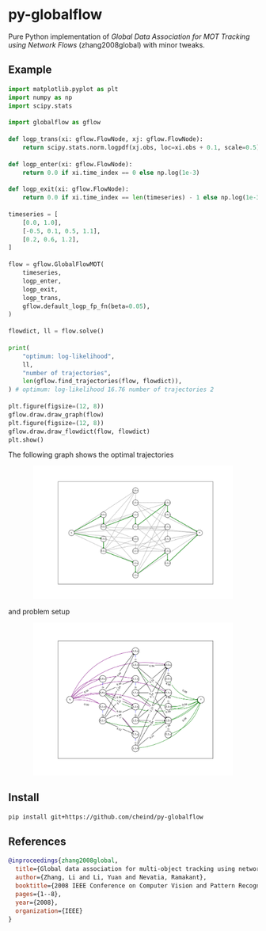 # py-globalflow
Pure Python implementation of _Global Data Association for MOT Tracking using Network Flows_ (zhang2008global) with minor tweaks.

## Example
```python
import matplotlib.pyplot as plt
import numpy as np
import scipy.stats

import globalflow as gflow

def logp_trans(xi: gflow.FlowNode, xj: gflow.FlowNode):
    return scipy.stats.norm.logpdf(xj.obs, loc=xi.obs + 0.1, scale=0.5)

def logp_enter(xi: gflow.FlowNode):
    return 0.0 if xi.time_index == 0 else np.log(1e-3)

def logp_exit(xi: gflow.FlowNode):
    return 0.0 if xi.time_index == len(timeseries) - 1 else np.log(1e-3)

timeseries = [
    [0.0, 1.0],
    [-0.5, 0.1, 0.5, 1.1],
    [0.2, 0.6, 1.2],
]

flow = gflow.GlobalFlowMOT(
    timeseries,
    logp_enter,
    logp_exit,
    logp_trans,
    gflow.default_logp_fp_fn(beta=0.05),
)

flowdict, ll = flow.solve()

print(
    "optimum: log-likelihood",
    ll,
    "number of trajectories",
    len(gflow.find_trajectories(flow, flowdict)),
) # optimum: log-likelihood 16.76 number of trajectories 2

plt.figure(figsize=(12, 8))
gflow.draw.draw_graph(flow)
plt.figure(figsize=(12, 8))
gflow.draw.draw_flowdict(flow, flowdict)
plt.show()
```
The following graph shows the optimal trajectories

<div align="center">
<img src="etc/flow.svg" width="80%">
</div>

and problem setup

<div align="center">
<img src="etc/graph.svg" width="80%">
</div>


## Install
```bash
pip install git+https://github.com/cheind/py-globalflow
```


## References
```bibtex
@inproceedings{zhang2008global,
  title={Global data association for multi-object tracking using network flows},
  author={Zhang, Li and Li, Yuan and Nevatia, Ramakant},
  booktitle={2008 IEEE Conference on Computer Vision and Pattern Recognition},
  pages={1--8},
  year={2008},
  organization={IEEE}
}
```
